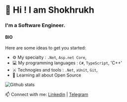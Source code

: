 

# 👋 Hi ! I am Shokhrukh 

### I'm a Software Engineer.

#### BIO

Here are some ideas to get you started:

- ⚙️ My specialty : `.Net`, `Asp.net Core`, 
- 💻 My programming languages : `C#`, `TypeScript`,  'C++'
- ⚔️ Technogies and tools : `.Net`, `xUnit`, `Git`,
- 🌱 Learning all about Open Source


 ![Github stats](https://github-readme-stats.vercel.app/api?username=ShohruhUzDev&show_icons=true&theme=dark)

📫 Connect with me: [Linkedin](https://www.linkedin.com/in/shohruh-uzdev-653410234/) | [Telegram](https://t.me/ShohruhUzDev)
